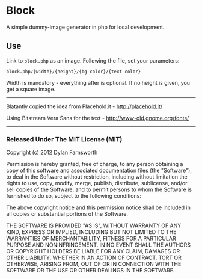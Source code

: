 Block
=====

A simple dummy-image generator in php for local development.

##	Use

Link to `block.php` as an image. Following the file, set your parameters:   

`block.php/{width}/{height}/{bg-color}/{text-color}`

Width is mandatory - everything after is optional. If no height is given, you get a square image.

<hr>

Blatantly copied the idea from Placehold.it - http://placehold.it/    

Using Bitstream Vera Sans for the text - http://www-old.gnome.org/fonts/

<hr>

###	Released Under The MIT License (MIT)    
Copyright (c) 2012 Dylan Farnsworth

Permission is hereby granted, free of charge, to any person obtaining a copy of this software and associated documentation files (the "Software"), to deal in the Software without restriction, including without limitation the rights to use, copy, modify, merge, publish, distribute, sublicense, and/or sell copies of the Software, and to permit persons to whom the Software is furnished to do so, subject to the following conditions:

The above copyright notice and this permission notice shall be included in all copies or substantial portions of the Software.

THE SOFTWARE IS PROVIDED "AS IS", WITHOUT WARRANTY OF ANY KIND, EXPRESS OR IMPLIED, INCLUDING BUT NOT LIMITED TO THE WARRANTIES OF MERCHANTABILITY, FITNESS FOR A PARTICULAR PURPOSE AND NONINFRINGEMENT. IN NO EVENT SHALL THE AUTHORS OR COPYRIGHT HOLDERS BE LIABLE FOR ANY CLAIM, DAMAGES OR OTHER LIABILITY, WHETHER IN AN ACTION OF CONTRACT, TORT OR OTHERWISE, ARISING FROM, OUT OF OR IN CONNECTION WITH THE SOFTWARE OR THE USE OR OTHER DEALINGS IN THE SOFTWARE.